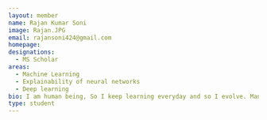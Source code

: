 ```yaml
---
layout: member
name: Rajan Kumar Soni
image: Rajan.JPG
email: rajansoni424@gmail.com
homepage: 
designations:
  - MS Scholar
areas:
  - Machine Learning
  - Explainability of neural networks
  - Deep learning  
bio: I am human being, So I keep learning everyday and so I evolve. Many years ago some one found machine can also learn. I was very curious about that but now got chance to make the machine learn. I am Rajan soni pursuing MS under the guidence of Prof. B. Ravindran. I love dancing. poetry and painting.
type: student
---
```

